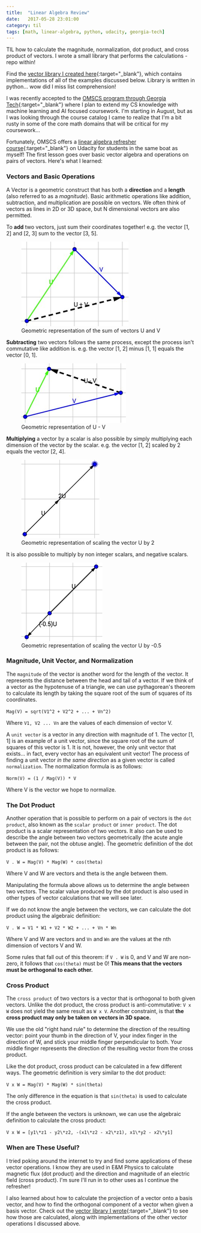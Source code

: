 ```yaml
---
title:  "Linear Algebra Review"
date:   2017-05-28 23:01:00
category: til
tags: [math, linear-algebra, python, udacity, georgia-tech]
---
```


TIL how to calculate the magnitude, normalization, dot product, and cross product of vectors. I wrote a small library that performs the calculations - repo within!

Find the [vector library I created here][vector]{:target="_blank"}, which contains implementations of all of the examples discussed below. Library is written in python... wow did I miss list comprehension!

I was recently accepted to the [OMSCS program through Georgia Tech][GT]{:target="_blank"} where I plan to extend my CS knowledge with machine learning and AI focused coursework. I'm starting in August, but as I was looking through the course catalog I came to realize that I'm a bit rusty in some of the core math domains that will be critical for my coursework...

Fortunately, OMSCS offers a [linear algebra refresher course][linear]{:target="_blank"} on Udacity for students in the same boat as myself! The first lesson goes over basic vector algebra and operations on pairs of vectors. Here's what I learned:

### Vectors and Basic Operations

A Vector is a geometric construct that has both a **direction** and a **length** (also referred to as a *magnitude*). Basic arithmetic operations like addition, subtraction, and multiplication are possible on vectors. We often think of vectors as lines in 2D or 3D space, but N dimensional vectors are also permitted.

To **add** two vectors, just sum their coordinates together! e.g. the vector [1, 2] and [2, 3] sum to the vector [3, 5].

<figure>
  <img src="/assets/images/Add.jpg">
  <figcaption>Geometric representation of the sum of vectors U and V</figcaption>
</figure>

**Subtracting** two vectors follows the same process, except the process isn't commutative like addition is. e.g. the vector [1, 2] minus [1, 1] equals the vector [0, 1].

<figure>
  <img src="/assets/images/Subtract.jpg">
  <figcaption>Geometric representation of U - V</figcaption>
</figure>

**Multiplying** a vector by a scalar is also possible by simply multiplying each dimension of the vector by the scalar. e.g. the vector [1, 2] scaled by 2 equals the vector [2, 4].

<figure>
  <img src="/assets/images/Multiply.jpg">
  <figcaption>Geometric representation of scaling the vector U by 2</figcaption>
</figure>

It is also possible to multiply by non integer scalars, and negative scalars.

<figure>
  <img src="/assets/images/MultiplyNegative.jpg">
  <figcaption>Geometric representation of scaling the vector U by -0.5</figcaption>
</figure>

### Magnitude, Unit Vector, and Normalization

The `magnitude` of the vector is another word for the length of the vector. It represents the distance between the head and tail of a vector. If we think of a vector as the hypotenuse of a triangle, we can use pythagorean's theorem to calculate its length by taking the square root of the sum of squares of its coordinates.

`Mag(V) = sqrt(V1^2 + V2^2 + ... + Vn^2)`

Where `V1, V2 ... Vn` are the values of each dimension of vector V.


A `unit vector` is a vector in any direction with magnitude of 1. The vector [1, 1] is an example of a unit vector, since the square root of the sum of squares of this vector is 1. It is not, however, the only unit vector that exists... in fact, every vector has an equivalent unit vector! The process of finding a unit vector *in the same direction* as a given vector is called `normalization`. The normalization formula is as follows:

`Norm(V) = (1 / Mag(V)) * V`

Where V is the vector we hope to normalize.


### The Dot Product

Another operation that is possible to perform on a pair of vectors is the `dot product`, also known as the `scalar product` or `inner product`. The dot product is a scalar representation of two vectors. It also can be used to describe the angle between two vectors geometrically (the acute angle between the pair, not the obtuse angle). The geometric definition of the dot product is as follows:

`V . W = Mag(V) * Mag(W) * cos(theta)`

Where V and W are vectors and theta is the angle between them.

Manipulating the formula above allows us to determine the angle between two vectors. The scalar value produced by the dot product is also used in other types of vector calculations that we will see later.

If we do not know the angle between the vectors, we can calculate the dot product using the algebraic definition:

`V . W = V1 * W1 + V2 * W2 + ... + Vn * Wn`

Where V and W are vectors and `Vn` and `Wn` are the values at the nth dimension of vectors V and W.

Some rules that fall out of this theorem: if `V . W` is 0, and V and W are non-zero, it follows that `cos(theta)` must be 0! **This means that the vectors must be orthogonal to each other.**

### Cross Product

The `cross product` of two vectors is a vector that is orthogonal to both given vectors. Unlike the dot product, the cross product is anti-commutative: `V x W` does not yield the same result as `W x V`. Another constraint, is that **the cross product may only be taken on vectors in 3D space.**

We use the old "right hand rule" to determine the direction of the resulting vector: point your thumb in the direction of V, your index finger in the direction of W, and stick your middle finger perpendicular to both. Your middle finger represents the direction of the resulting vector from the cross product.

Like the dot product, cross product can be calculated in a few different ways. The geometric definition is very similar to the dot product:

`V x W = Mag(V) * Mag(W) * sin(theta)`

The only difference in the equation is that `sin(theta)` is used to calculate the cross product.

If the angle between the vectors is unknown, we can use the algebraic definition to calculate the cross product:

`V x W = [y1\*z1 - y2\*z2, -(x1\*z2 - x2\*z1), x1\*y2 - x2\*y1]`

### When are These Useful?

I tried poking around the internet to try and find some applications of these vector operations. I know they are used in E&M Physics to calculate magnetic flux (dot product) and the direction and magnitude of an electric field (cross product). I'm sure I'll run in to other uses as I continue the refresher!

I also learned about how to calculate the projection of a vector onto a basis vector, and how to find the orthogonal component of a vector when given a basis vector. Check out the [vector library I wrote][vector]{:target="_blank"} to see how those are calculated, along with implementations of the other vector operations I discussed above.

[vector]: https://github.com/bambielli/linearAlgebra/blob/master/unit1/vector.py
[GT]: https://www.omscs.gatech.edu/
[linear]: https://classroom.udacity.com/courses/ud953